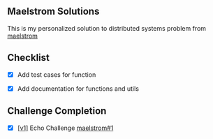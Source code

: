 ## Maelstrom Solutions

This is my personalized solution to distributed systems problem from [maelstrom](https://fly.io/dist-sys/)

## Checklist

- [x] Add test cases for function
- [x] Add documentation for functions and utils




## Challenge Completion

- [x] [[v1]](https://github.com/NishantJoshi00/mobi/tree/v1) Echo Challenge [maelstrom#1](https://fly.io/dist-sys/1) 
